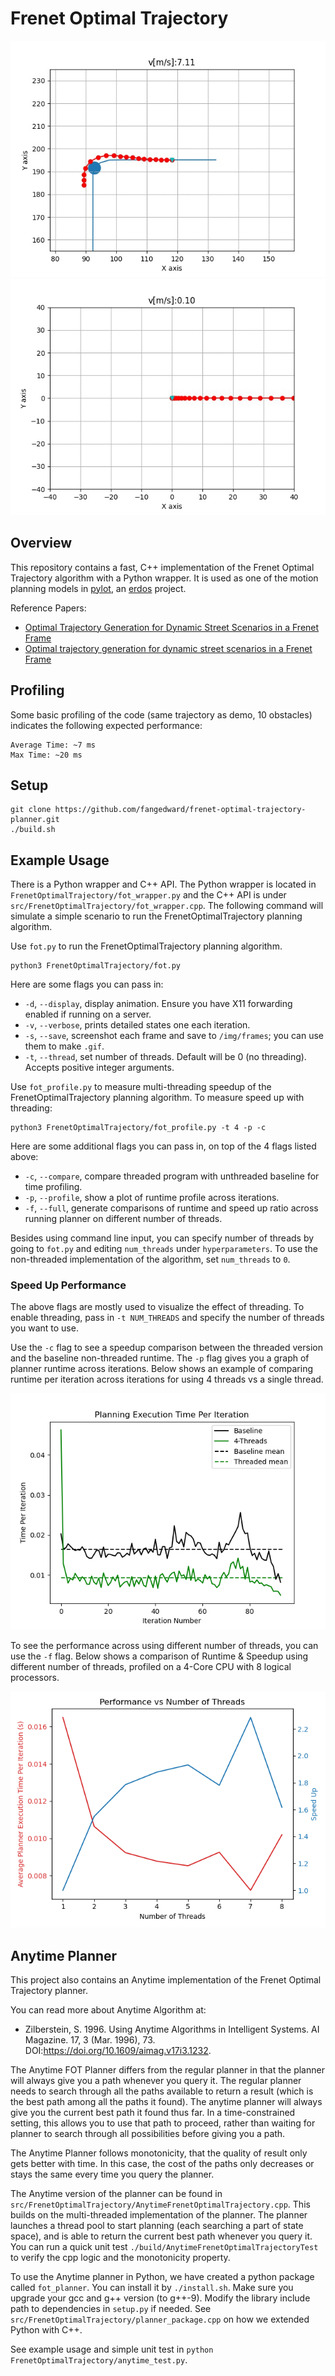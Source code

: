 # Frenet Optimal Trajectory
![FrenetOptimalTrajectory Demo](img/fot.gif)
![FrenetOptimalTrajectory Demo](img/fot2.gif)

## Overview
This repository contains a fast, C++ implementation of the Frenet Optimal
 Trajectory algorithm with a Python wrapper. It is used as one of the motion planning models in 
 [pylot](https://github.com/erdos-project/pylot), an [erdos](https://github.com/erdos-project) project.
 
Reference Papers:
- [Optimal Trajectory Generation for Dynamic Street Scenarios in a Frenet Frame](https://www.researchgate.net/profile/Moritz_Werling/publication/224156269_Optimal_Trajectory_Generation_for_Dynamic_Street_Scenarios_in_a_Frenet_Frame/links/54f749df0cf210398e9277af.pdf)
- [Optimal trajectory generation for dynamic street scenarios in a Frenet Frame](https://www.youtube.com/watch?v=Cj6tAQe7UCY)

## Profiling
Some basic profiling of the code (same trajectory as demo, 10 obstacles) 
indicates the following expected performance:
```
Average Time: ~7 ms
Max Time: ~20 ms
```

## Setup
```
git clone https://github.com/fangedward/frenet-optimal-trajectory-planner.git
./build.sh
```

## Example Usage
There is a Python wrapper and C++ API. The Python wrapper is located in 
`FrenetOptimalTrajectory/fot_wrapper.py` and the C++ API is under 
`src/FrenetOptimalTrajectory/fot_wrapper.cpp`.
The following command will simulate a simple scenario to run the
 FrenetOptimalTrajectory planning algorithm.

Use `fot.py` to run the FrenetOptimalTrajectory planning algorithm.

```
python3 FrenetOptimalTrajectory/fot.py
```

Here are some flags you can pass in:
* `-d`, `--display`, display animation. Ensure you have X11 forwarding enabled if running on a server.
* `-v`, `--verbose`, prints detailed states one each iteration.
* `-s`, `--save`, screenshot each frame and save to `/img/frames`; you can use them to make `.gif`.
* `-t`, `--thread`, set number of threads. Default will be 0 (no threading). Accepts positive integer arguments.


Use `fot_profile.py` to measure multi-threading speedup of the FrenetOptimalTrajectory planning algorithm.
To measure speed up with threading:
```
python3 FrenetOptimalTrajectory/fot_profile.py -t 4 -p -c
```

Here are some additional flags you can pass in, on top of the 4 flags listed above:
* `-c`, `--compare`, compare threaded program with unthreaded baseline for time profiling.
* `-p`, `--profile`, show a plot of runtime profile across iterations.
* `-f`, `--full`, generate comparisons of runtime and speed up ratio across running planner on different number of threads.


Besides using command line input, you can specify number of threads by going to `fot.py` and editing `num_threads` under `hyperparameters`. To use the non-threaded implementation of the algorithm, set `num_threads` to `0`.

### Speed Up Performance

The above flags are mostly used to visualize the effect of threading. To enable threading, pass in `-t NUM_THREADS` and specify the number of threads you want to use. 

Use the `-c` flag to see a speedup comparison between the threaded version and the baseline non-threaded runtime. The `-p` flag gives you a graph of planner runtime across iterations. Below shows an example of comparing runtime per iteration across iterations for using 4 threads vs a single thread.

![Multi-threading Speed Up Performance Comparison](img/profile-comparison.png)

To see the performance across using different number of threads, you can use the `-f` flag. Below shows a comparison of Runtime & Speedup using different number of threads, profiled on a 4-Core CPU with 8 logical processors.

![Multi-threading Speed Up Performance Comparison](img/speed-up-comparison-8-threads.png)


## Anytime Planner
This project also contains an Anytime implementation of the Frenet Optimal Trajectory planner. 

You can read more about Anytime Algorithm at:
* Zilberstein, S. 1996. Using Anytime Algorithms in Intelligent Systems. AI Magazine. 17, 3 (Mar. 1996), 73. DOI:https://doi.org/10.1609/aimag.v17i3.1232.

The Anytime FOT Planner differs from the regular planner in that the planner will always give you a path whenever you query it. The regular planner needs to search through all the paths available to return a result (which is the best path among all the paths it found). The anytime planner will always give you the current best path it found thus far. In a time-constrained setting, this allows you to use that path to proceed, rather than waiting for planner to search through all possibilities before giving you a path.

The Anytime Planner follows monotonicity, that the quality of result only gets better with time. In this case, the cost of the paths only decreases or stays the same every time you query the planner.

The Anytime version of the planner can be found in `src/FrenetOptimalTrajectory/AnytimeFrenetOptimalTrajectory.cpp`. This builds on the multi-threaded implementation of the planner. The planner launches a thread pool to start planning (each searching a part of state space), and is able to return the current best path whenever you query it. You can run a quick unit test `./build/AnytimeFrenetOptimalTrajectoryTest` to verify the cpp logic and the monotonicity property.

To use the Anytime planner in Python, we have created a python package called `fot_planner`. You can install it by `./install.sh`. Make sure you upgrade your gcc and g++ version (to g++-9). Modify the library include path to dependencies in `setup.py` if needed. See `src/FrenetOptimalTrajectory/planner_package.cpp` on how we extended Python with C++.

See example usage and simple unit test in `python FrenetOptimalTrajectory/anytime_test.py`.
